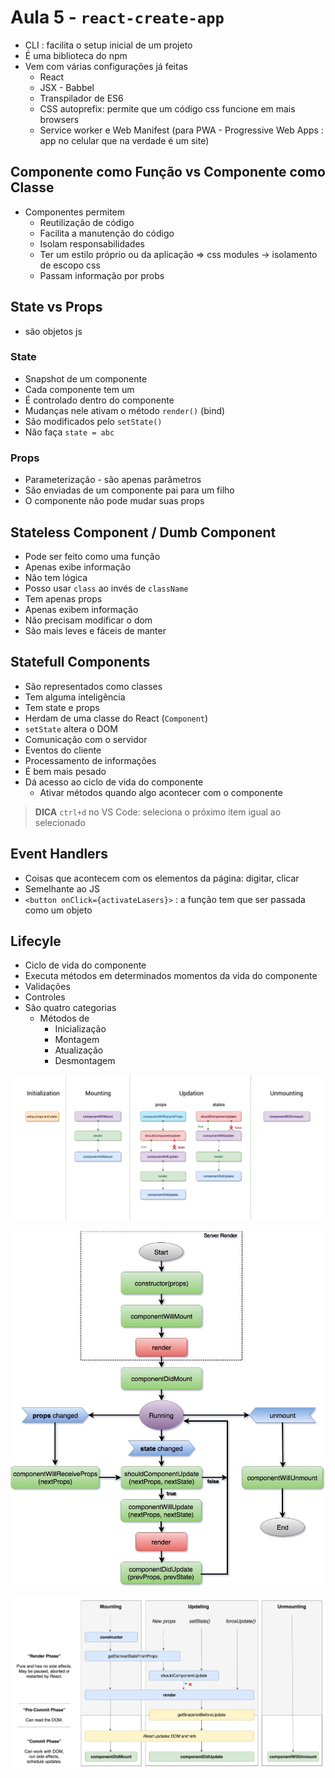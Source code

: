 # Aula 5 - `react-create-app`
* CLI : facilita o setup inicial de um projeto
* É uma biblioteca do npm
* Vem com várias configurações já feitas
	* React
	* JSX - Babbel
	* Transpilador de ES6
	* CSS autoprefix: permite que um código css funcione em mais browsers
	* Service worker e Web Manifest (para PWA - Progressive Web Apps : app no celular que na verdade é um site)

## Componente como Função vs Componente como Classe

* Componentes permitem
	* Reutilização de código
	* Facilita a manutenção do código
	* Isolam responsabilidades
	* Ter um estilo próprio ou da aplicação => css modules -> isolamento de escopo css
	* Passam informação por probs

## State vs Props
* são objetos js

### State
* Snapshot de um componente
* Cada componente tem um
* É controlado dentro do componente
* Mudanças nele ativam o método `render()` (bind)
* São modificados pelo `setState()`
* Não faça `state = abc`

### Props
* Parameterização - são apenas parâmetros
* São enviadas de um componente pai para um filho
* O componente não pode mudar suas props

## Stateless Component / Dumb Component
* Pode ser feito como uma função
* Apenas exibe informação
* Não tem lógica
* Posso usar `class` ao invés de `className`
* Tem apenas props
* Apenas exibem informação
* Não precisam modificar o dom
* São mais leves e fáceis de manter

## Statefull Components
* São representados como classes
* Tem alguma inteligência
* Tem state e props
* Herdam de uma classe do React (`Component`)
* `setState` altera o DOM
* Comunicação com o servidor
* Eventos do cliente
* Processamento de informações
* É bem mais pesado
* Dá acesso ao ciclo de vida do componente
	* Ativar métodos quando algo acontecer com o componente

> **DICA** `ctrl+d` no VS Code: seleciona o próximo item igual ao selecionado


## Event Handlers
* Coisas que acontecem com os elementos da página: digitar, clicar
* Semelhante ao JS
* `<button onClick={activateLasers}>` : a função tem que ser passada como um objeto

## Lifecyle

* Ciclo de vida do componente
* Executa métodos em determinados momentos da vida do componente
* Validações
* Controles
* São quatro categorias
  * Métodos de
    * Inicialização
    * Montagem
    * Atualização
    * Desmontagem

![img](assets/1_sn-ftowp0_VVRbeUAFECMA.png) 

![img](assets/1_u8hTumGAPQMYZIvfgQMfPA.jpeg) 

![img](assets/1_cEWErpe-oY-_S1dOaT1NtA.jpeg) 

